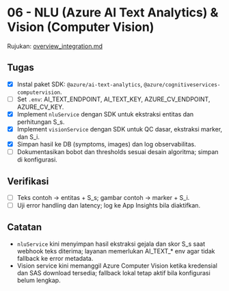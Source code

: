 # 06 - NLU (Azure AI Text Analytics) & Vision (Computer Vision)

Rujukan: [overview_integration.md](../../overview_integration.md)

## Tugas

- [x] Instal paket SDK: `@azure/ai-text-analytics`, `@azure/cognitiveservices-computervision`.
- [ ] Set `.env`: AI_TEXT_ENDPOINT, AI_TEXT_KEY, AZURE_CV_ENDPOINT, AZURE_CV_KEY.
- [x] Implement `nluService` dengan SDK untuk ekstraksi entitas dan perhitungan S_s.
- [x] Implement `visionService` dengan SDK untuk QC dasar, ekstraksi marker, dan S_i.
- [x] Simpan hasil ke DB (symptoms, images) dan log observabilitas.
 - [ ] Dokumentasikan bobot dan thresholds sesuai desain algoritma; simpan di konfigurasi.

## Verifikasi

- [ ] Teks contoh → entitas + S_s; gambar contoh → marker + S_i.
- [ ] Uji error handling dan latency; log ke App Insights bila diaktifkan.

## Catatan

- `nluService` kini menyimpan hasil ekstraksi gejala dan skor S_s saat webhook teks diterima; layanan memerlukan AI_TEXT_* env agar tidak fallback ke error metadata.
- Vision service kini memanggil Azure Computer Vision ketika kredensial dan SAS download tersedia; fallback lokal tetap aktif bila konfigurasi belum lengkap.
